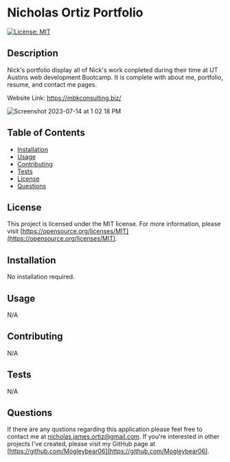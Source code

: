 # Nicholas Ortiz Portfolio
  
  [![License: MIT](https://img.shields.io/badge/License-MIT-yellow.svg)](https://opensource.org/licenses/MIT)
  
  ## Description
  Nick's portfolio display all of Nick's work conpleted during their time at UT Austins web development Bootcamp. It is complete with about me, portfolio, resume, and contact me pages.

Website Link: https://mbkconsulting.biz/

  ![Screenshot 2023-07-14 at 1 02 18 PM](https://github.com/MogleyBear06/App-Portfolio-Nicholas-Ortiz/assets/44917761/e39598bf-dd78-4476-83d3-747923e78435)
  
  ## Table of Contents
  - [Installation](#installation)
  - [Usage](#usage)
  - [Contributing](#contributing)
  - [Tests](#tests)
  - [License](#license)
  - [Questions](#questions)

  ## License
  This project is licensed under the MIT license. For more information, please visit [https://opensource.org/licenses/MIT](https://opensource.org/licenses/MIT).

  ## Installation
  No installation required.
  
  ## Usage
  N/A
  
  ## Contributing
  N/A
  
  ## Tests
  N/A

  ## Questions
  If there are any qustions regarding this application please feel free to contact me at
  [nicholas.james.ortiz@gmail.com](mailto:nicholas.james.ortiz@gmail.com). If you're interested in other projects I've created,
  please visit my GitHub page at [https://github.com/Mogleybear06](https://github.com/Mogleybear06).
